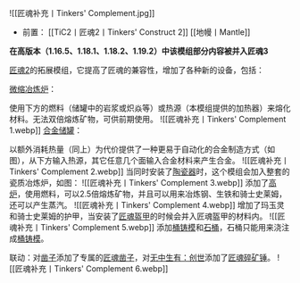 ![[匠魂补充丨Tinkers' Complement.jpg]]
- 前置：
 [[TiC2丨匠魂2丨Tinkers' Construct 2]]
 [[地幔丨Mantle]]

**在高版本（1.16.5、1.18.1、1.18.2、1.19.2）中该模组部分内容被并入匠魂3**

[匠魂2](https://www.mcmod.cn/class/683.html "匠魂")的拓展模组，它提高了匠魂的兼容性，增加了各种新的设备，包括：

[微缩冶炼炉](https://www.mcmod.cn/item/176121.html "微缩冶炼炉")：

使用下方的燃料（储罐中的岩浆或炽焱等）或热源（本模组提供的加热器）来熔化材料。无法双倍熔炼矿物，可供前期使用。
![[匠魂补充丨Tinkers' Complement 1.webp]]
[合金储罐](https://www.mcmod.cn/item/176123.html "合金储罐")：

以额外消耗热量（同上）为代价提供了一种更易于自动化的合金制造方式（如图），从下方输入热源，其它任意几个面输入合金材料来产生合金。
![[匠魂补充丨Tinkers' Complement 2.webp]]
当同时安装了[陶瓷器](https://www.mcmod.cn/class/1427.html "陶瓷器")时，这个模组会加入整套的瓷质冶炼炉，如图：
![[匠魂补充丨Tinkers' Complement 3.webp]]
添加了[高炉](https://www.mcmod.cn/item/401543.html "高炉")，使用燃料，可以2.5倍熔炼矿物，并且可以用来冶炼钢、生铁和骑士史莱姆，还可以产生蒸汽。
![[匠魂补充丨Tinkers' Complement 4.webp]]
增加了玛玉灵和骑士史莱姆的护甲，当安装了[匠魂盔甲](https://www.mcmod.cn/class/1318.html "匠魂盔甲")的时候会并入匠魂盔甲的材料内。
![[匠魂补充丨Tinkers' Complement 5.webp]]
添加[桶铸模](https://www.mcmod.cn/item/176119.html "桶铸模")和[石桶](https://www.mcmod.cn/item/176118.html "石桶")，石桶只能用来浇注成[桶铸模](https://www.mcmod.cn/item/176119.html "桶铸模")。

联动：对[凿子](https://www.mcmod.cn/class/387.html "凿子")添加了专属的[匠魂凿子](https://www.mcmod.cn/item/176181.html "匠魂凿子")，对[无中生有：创世](https://www.mcmod.cn/class/955.html "无中生有：创世")添加了[匠魂碎矿锤](https://www.mcmod.cn/item/176911.html "碎矿锤")。
![[匠魂补充丨Tinkers' Complement 6.webp]]